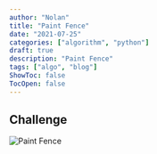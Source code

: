 ```yaml
---
author: "Nolan"
title: "Paint Fence"
date: "2021-07-25"
categories: ["algorithm", "python"]
draft: true
description: "Paint Fence"
tags: ["algo", "blog"]
ShowToc: false
TocOpen: false
---
```


## Challenge

![Paint Fence](https://algo.nolanemirot.com/paint-fence.jpg)

